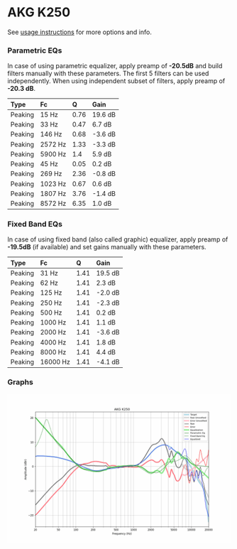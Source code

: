 # AKG K250
See [usage instructions](https://github.com/jaakkopasanen/AutoEq#usage) for more options and info.

### Parametric EQs
In case of using parametric equalizer, apply preamp of **-20.5dB** and build filters manually
with these parameters. The first 5 filters can be used independently.
When using independent subset of filters, apply preamp of **-20.3 dB**.

| Type    | Fc      |    Q | Gain    |
|:--------|:--------|:-----|:--------|
| Peaking | 15 Hz   | 0.76 | 19.6 dB |
| Peaking | 33 Hz   | 0.47 | 6.7 dB  |
| Peaking | 146 Hz  | 0.68 | -3.6 dB |
| Peaking | 2572 Hz | 1.33 | -3.3 dB |
| Peaking | 5900 Hz | 1.4  | 5.9 dB  |
| Peaking | 45 Hz   | 0.05 | 0.2 dB  |
| Peaking | 269 Hz  | 2.36 | -0.8 dB |
| Peaking | 1023 Hz | 0.67 | 0.6 dB  |
| Peaking | 1807 Hz | 3.76 | -1.4 dB |
| Peaking | 8572 Hz | 6.35 | 1.0 dB  |

### Fixed Band EQs
In case of using fixed band (also called graphic) equalizer, apply preamp of **-19.5dB**
(if available) and set gains manually with these parameters.

| Type    | Fc       |    Q | Gain    |
|:--------|:---------|:-----|:--------|
| Peaking | 31 Hz    | 1.41 | 19.5 dB |
| Peaking | 62 Hz    | 1.41 | 2.3 dB  |
| Peaking | 125 Hz   | 1.41 | -2.0 dB |
| Peaking | 250 Hz   | 1.41 | -2.3 dB |
| Peaking | 500 Hz   | 1.41 | 0.2 dB  |
| Peaking | 1000 Hz  | 1.41 | 1.1 dB  |
| Peaking | 2000 Hz  | 1.41 | -3.6 dB |
| Peaking | 4000 Hz  | 1.41 | 1.8 dB  |
| Peaking | 8000 Hz  | 1.41 | 4.4 dB  |
| Peaking | 16000 Hz | 1.41 | -4.1 dB |

### Graphs
![](./AKG%20K250.png)